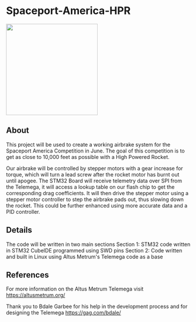 # Spaceport-America-HPR

<img src="https://rocketry.okstate.edu/sites/default/files/OSU%20AIAA%20ROCKETRY%20logo.png" width="250">

## About
This project will be used to create a working airbrake system for the Spaceport America Competition in June. The goal of this competition is to get as close to 10,000 feet as possible with a High Powered Rocket.

Our airbrake will be controlled by stepper motors with a gear increase for torque, which will turn a lead screw after the rocket motor has burnt out until apogee. The STM32 Board will receive telemetry data over SPI from the Telemega, it will access a lookup table on our flash chip to get the corresponding drag coefficients. It will then drive the stepper motor using a stepper motor controller to step the airbrake pads out, thus slowing down the rocket. This could be further enhanced using more accurate data and a PID controller.

## Details
The code will be written in two main sections
Section 1: STM32 code written in STM32 CubeIDE programmed using SWD pins
Section 2: Code written and built in Linux using Altus Metrum's Telemega code as a base

## References
For more information on the Altus Metrum Telemega visit https://altusmetrum.org/

Thank you to Bdale Garbee for his help in the development process and for designing the Telemega https://gag.com/bdale/
